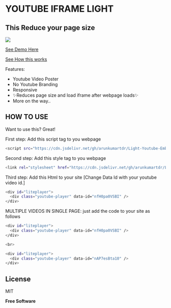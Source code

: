 # YOUTUBE IFRAME LIGHT
## This Reduce your page size

[![](https://data.jsdelivr.com/v1/package/gh/arunkumartdr/Light-Youtube-Embed/badge)](https://www.jsdelivr.com/package/gh/arunkumartdr/Light-Youtube-Embed)

[See Demo Here](https://arunkumartdr.github.io/Light-Youtube-Embed/)

[See How this works](https://www.labnol.org/internet/light-youtube-embeds/27941/)

Features:
- Youtube Video Poster
- No Youtube Branding
- Responsive
- ✨Reduces page size and load iframe after webpage loads✨
- More on the way..

## HOW TO USE

Want to use this? Great!

First step: Add this script tag to you webpage

```sh
<script src="https://cdn.jsdelivr.net/gh/arunkumartdr/Light-Youtube-Embed@1.0.0/youtube-light.min.js"></script>
```

Second step: Add this style tag to you webpage

```sh
<link rel="stylesheet" href="https://cdn.jsdelivr.net/gh/arunkumartdr/Light-Youtube-Embed@1.0.0/youtube-light.min.css">
```

Third step: Add this Html to your site [Change Data Id with your youtube video id.]

```sh
<div id="liteplayer">
  <div class="youtube-player" data-id="nfH0pa0VSBI" /> 
</div>
```

MULTIPLE VIDEOS IN SINGLE PAGE: just add the code to your site as follows

```sh
<div id="liteplayer">
  <div class="youtube-player" data-id="nfH0pa0VSBI" /> 
</div>

<br>

<div id="liteplayer">
  <div class="youtube-player" data-id="nAP7esBta10" /> 
</div>
```

## License

MIT

**Free Software**

